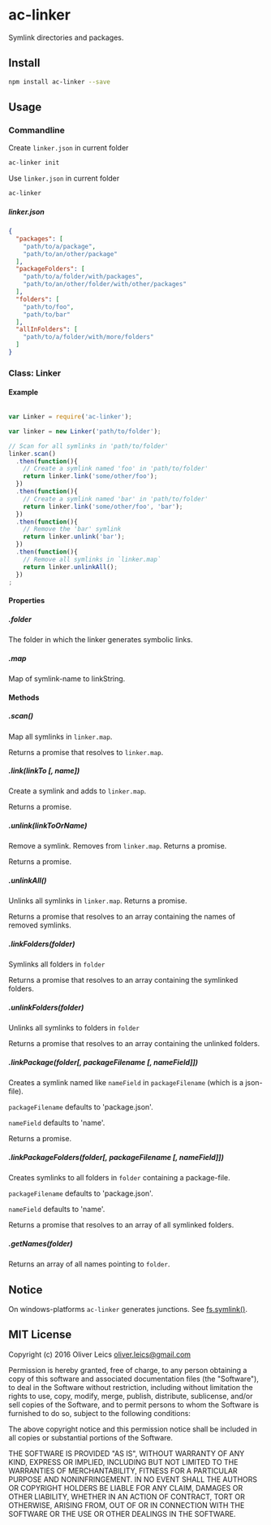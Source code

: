
ac-linker
==========

Symlink directories and packages.

Install
-------

```sh
npm install ac-linker --save
```

Usage
-----

### Commandline

Create `linker.json` in current folder

```sh
ac-linker init
```

Use `linker.json` in current folder

```sh
ac-linker
```

##### linker.json

```json
{
  "packages": [
    "path/to/a/package",
    "path/to/an/other/package"
  ],
  "packageFolders": [
    "path/to/a/folder/with/packages",
    "path/to/an/other/folder/with/other/packages"
  ],
  "folders": [
    "path/to/foo",
    "path/to/bar"
  ],
  "allInFolders": [
    "path/to/a/folder/with/more/folders"
  ]
}
```

### Class: Linker

#### Example

```js

var Linker = require('ac-linker');

var linker = new Linker('path/to/folder');

// Scan for all symlinks in 'path/to/folder'
linker.scan()
  .then(function(){
    // Create a symlink named 'foo' in 'path/to/folder'
    return linker.link('some/other/foo');
  })
  .then(function(){
    // Create a symlink named 'bar' in 'path/to/folder'
    return linker.link('some/other/foo', 'bar');
  })
  .then(function(){
    // Remove the 'bar' symlink
    return linker.unlink('bar');
  })
  .then(function(){
    // Remove all symlinks in `linker.map`
    return linker.unlinkAll();
  })
;

```

#### Properties

##### .folder

The folder in which the linker generates symbolic links.

##### .map

Map of symlink-name to linkString.

#### Methods

##### .scan()

Map all symlinks in `linker.map`.

Returns a promise that resolves to `linker.map`.

##### .link(linkTo [, name])

Create a symlink and adds to `linker.map`.

Returns a promise.

##### .unlink(linkToOrName)

Remove a symlink. Removes from `linker.map`. Returns a promise.

Returns a promise.

##### .unlinkAll()

Unlinks all symlinks in `linker.map`. Returns a promise.

Returns a promise that resolves to an array containing the names of removed symlinks.

##### .linkFolders(folder)

Symlinks all folders in `folder`

Returns a promise that resolves to an array containing the symlinked folders.

##### .unlinkFolders(folder)

Unlinks all symlinks to folders in `folder`

Returns a promise that resolves to an array containing the unlinked folders.

##### .linkPackage(folder[, packageFilename [, nameField]])

Creates a symlink named like `nameField` in `packageFilename` (which is a json-file).

`packageFilename` defaults to 'package.json'.

`nameField` defaults to 'name'.

Returns a promise.

##### .linkPackageFolders(folder[, packageFilename [, nameField]])

Creates symlinks to all folders in `folder` containing a package-file.

`packageFilename` defaults to 'package.json'.

`nameField` defaults to 'name'.

Returns a promise that resolves to an array of all symlinked folders.

##### .getNames(folder)

Returns an array of all names pointing to `folder`.

Notice
------

On windows-platforms `ac-linker` generates junctions.
See [fs.symlink()](https://nodejs.org/api/fs.html#fs_fs_symlink_target_path_type_callback).

MIT License
-----------

Copyright (c) 2016 Oliver Leics <oliver.leics@gmail.com>

Permission is hereby granted, free of charge, to any person obtaining a copy of this software and associated documentation files (the "Software"), to deal in the Software without restriction, including without limitation the rights to use, copy, modify, merge, publish, distribute, sublicense, and/or sell copies of the Software, and to permit persons to whom the Software is furnished to do so, subject to the following conditions:

The above copyright notice and this permission notice shall be included in all copies or substantial portions of the Software.

THE SOFTWARE IS PROVIDED "AS IS", WITHOUT WARRANTY OF ANY KIND, EXPRESS OR IMPLIED, INCLUDING BUT NOT LIMITED TO THE WARRANTIES OF MERCHANTABILITY, FITNESS FOR A PARTICULAR PURPOSE AND NONINFRINGEMENT. IN NO EVENT SHALL THE AUTHORS OR COPYRIGHT HOLDERS BE LIABLE FOR ANY CLAIM, DAMAGES OR OTHER LIABILITY, WHETHER IN AN ACTION OF CONTRACT, TORT OR OTHERWISE, ARISING FROM, OUT OF OR IN CONNECTION WITH THE SOFTWARE OR THE USE OR OTHER DEALINGS IN THE SOFTWARE.
